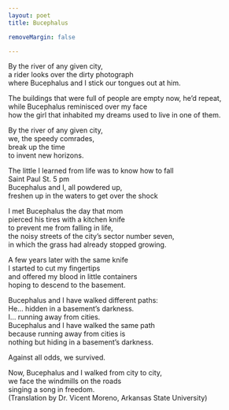```yaml
---
layout: poet
title: Bucephalus

removeMargin: false

---
```



<p>By  the river of any given city,<br />a  rider looks over the dirty photograph<br />
where  Bucephalus and I stick our tongues out at him.</p>
<p>The  buildings that were full of people are empty now, he&rsquo;d repeat,<br />while  Bucephalus reminisced over my face<br />
how  the girl that inhabited my dreams used to live in one of them.</p>
<p>By  the river of any given city,<br />we,  the speedy comrades,<br />break  up the time<br />
to  invent new horizons.</p>
<p>The  little I learned from life was to know how to fall<br />Saint  Paul St. 5 pm <br />Bucephalus  and I, all powdered up,<br />
freshen  up in the waters to get over the shock</p>
<p>I  met Bucephalus the day that mom<br />pierced  his tires with a kitchen knife<br />to  prevent me from falling in life,<br />the  noisy streets of the city&rsquo;s sector number seven,<br />
in  which the grass had already stopped growing. </p>
<p>A  few years later with the same knife<br />I  started to cut my fingertips<br />and  offered my blood in little containers<br />
hoping  to descend to the basement.</p>
<p>Bucephalus  and I have walked different paths:<br />He…  hidden in a basement&rsquo;s darkness.<br />I…  running away from cities.<br />Bucephalus  and I have walked the same path<br />because  running away from cities is <br />
nothing  but hiding in a basement&rsquo;s darkness.</p>
<p>Against  all odds, we survived.</p>
<p>Now,  Bucephalus and I walked from city to city,<br />we  face the windmills on the roads<br />singing  a song in freedom.<br />
(Translation  by Dr. Vicent Moreno, Arkansas State University)</p>
